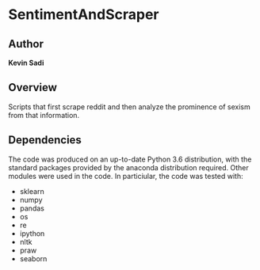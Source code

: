 # SentimentAndScraper

## Author
**Kevin Sadi**

## Overview
Scripts that first scrape reddit and then analyze the prominence of sexism from that information.

## Dependencies
The code was produced on an up-to-date Python 3.6 distribution, with the standard packages provided by the anaconda distribution required. Other modules were used in the code. 
In particiular, the code was tested with:
* sklearn
* numpy
* pandas
* os
* re
* ipython
* nltk
* praw
* seaborn

